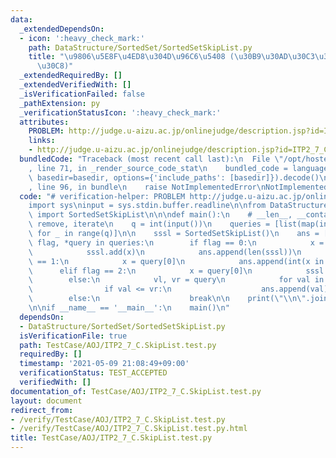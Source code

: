 ```yaml
---
data:
  _extendedDependsOn:
  - icon: ':heavy_check_mark:'
    path: DataStructure/SortedSet/SortedSetSkipList.py
    title: "\u9806\u5E8F\u4ED8\u304D\u96C6\u5408 (\u30B9\u30AD\u30C3\u30D7\u30EA\u30B9\
      \u30C8)"
  _extendedRequiredBy: []
  _extendedVerifiedWith: []
  _isVerificationFailed: false
  _pathExtension: py
  _verificationStatusIcon: ':heavy_check_mark:'
  attributes:
    PROBLEM: http://judge.u-aizu.ac.jp/onlinejudge/description.jsp?id=ITP2_7_C
    links:
    - http://judge.u-aizu.ac.jp/onlinejudge/description.jsp?id=ITP2_7_C
  bundledCode: "Traceback (most recent call last):\n  File \"/opt/hostedtoolcache/Python/3.9.7/x64/lib/python3.9/site-packages/onlinejudge_verify/documentation/build.py\"\
    , line 71, in _render_source_code_stat\n    bundled_code = language.bundle(stat.path,\
    \ basedir=basedir, options={'include_paths': [basedir]}).decode()\n  File \"/opt/hostedtoolcache/Python/3.9.7/x64/lib/python3.9/site-packages/onlinejudge_verify/languages/python.py\"\
    , line 96, in bundle\n    raise NotImplementedError\nNotImplementedError\n"
  code: "# verification-helper: PROBLEM http://judge.u-aizu.ac.jp/onlinejudge/description.jsp?id=ITP2_7_C\n\
    import sys\ninput = sys.stdin.buffer.readline\n\nfrom DataStructure.SortedSet.SortedSetSkipList\
    \ import SortedSetSkipList\n\n\ndef main():\n    # __len__, __contains__, add,\
    \ remove, iterate\n    q = int(input())\n    queries = [list(map(int, input().split()))\
    \ for _ in range(q)]\n\n    sssl = SortedSetSkipList()\n    ans = []\n    for\
    \ flag, *query in queries:\n        if flag == 0:\n            x = query[0]\n\
    \            sssl.add(x)\n            ans.append(len(sssl))\n        elif flag\
    \ == 1:\n            x = query[0]\n            ans.append(int(x in sssl))\n  \
    \      elif flag == 2:\n            x = query[0]\n            sssl.remove(x)\n\
    \        else:\n            vl, vr = query\n            for val in sssl.iterate(vl):\n\
    \                if val <= vr:\n                    ans.append(val)\n        \
    \        else:\n                    break\n\n    print(\"\\n\".join(map(str, ans)))\n\
    \n\nif __name__ == '__main__':\n    main()\n"
  dependsOn:
  - DataStructure/SortedSet/SortedSetSkipList.py
  isVerificationFile: true
  path: TestCase/AOJ/ITP2_7_C.SkipList.test.py
  requiredBy: []
  timestamp: '2021-05-09 21:08:49+09:00'
  verificationStatus: TEST_ACCEPTED
  verifiedWith: []
documentation_of: TestCase/AOJ/ITP2_7_C.SkipList.test.py
layout: document
redirect_from:
- /verify/TestCase/AOJ/ITP2_7_C.SkipList.test.py
- /verify/TestCase/AOJ/ITP2_7_C.SkipList.test.py.html
title: TestCase/AOJ/ITP2_7_C.SkipList.test.py
---
```

